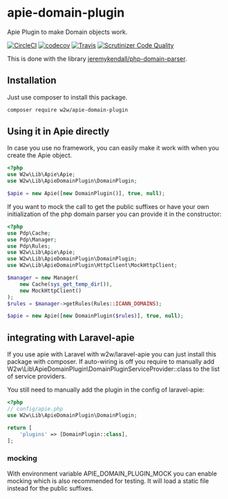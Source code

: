 # apie-domain-plugin
Apie Plugin to make Domain objects work.

[![CircleCI](https://circleci.com/gh/pjordaan/apie-domain-plugin.svg?style=svg)](https://circleci.com/gh/pjordaan/apie-domain-plugin)
[![codecov](https://codecov.io/gh/pjordaan/apie-domain-plugin/branch/master/graph/badge.svg)](https://codecov.io/gh/pjordaan/apie-domain-plugin/)
[![Travis](https://api.travis-ci.org/pjordaan/apie-domain-plugin.svg?branch=master)](https://travis-ci.org/pjordaan/apie-domain-plugin)
[![Scrutinizer Code Quality](https://scrutinizer-ci.com/g/pjordaan/apie-domain-plugin/badges/quality-score.png?b=master)](https://scrutinizer-ci.com/g/pjordaan/apie-domain-plugin/?branch=master)

This is done with the library [jeremykendall/php-domain-parser](https://github.com/jeremykendall/php-domain-parser).

## Installation
Just use composer to install this package.
```bash
composer require w2w/apie-domain-plugin
```

## Using it in Apie directly
In case you use no framework, you can easily make it work with when you create the Apie object.

```php
<?php
use W2w\Lib\Apie\Apie;
use W2w\Lib\ApieDomainPlugin\DomainPlugin;

$apie = new Apie([new DomainPlugin()], true, null);
```

If you want to mock the call to get the public suffixes or have your own
initialization of the php domain parser you can provide it in the constructor:

```php
<?php
use Pdp\Cache;
use Pdp\Manager;
use Pdp\Rules;
use W2w\Lib\Apie\Apie;
use W2w\Lib\ApieDomainPlugin\DomainPlugin;
use W2w\Lib\ApieDomainPlugin\HttpClient\MockHttpClient;

$manager = new Manager(
    new Cache(sys_get_temp_dir()),
    new MockHttpClient()
);
$rules = $manager->getRules(Rules::ICANN_DOMAINS);

$apie = new Apie([new DomainPlugin($rules)], true, null);
```

## integrating with Laravel-apie
If you use apie with Laravel with w2w/laravel-apie you can just install this package with composer.
If auto-wiring is off you require to manually add W2w\Lib\ApieDomainPlugin\DomainPluginServiceProvider::class to the list
of service providers.

You still need to manually add the plugin in the config of laravel-apie:
```php
<?php
// config/apie.php
use W2w\Lib\ApieDomainPlugin\DomainPlugin;

return [
    'plugins' => [DomainPlugin::class],
];
```

### mocking 
With environment variable APIE_DOMAIN_PLUGIN_MOCK you can enable mocking which is also recommended for testing. It will load
a static file instead for the public suffixes.
